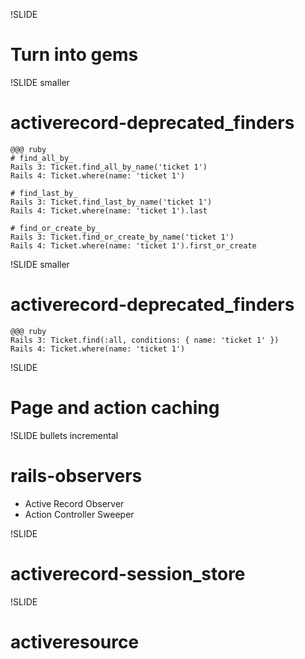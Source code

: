 !SLIDE
# Turn into gems #

!SLIDE smaller
# activerecord-deprecated_finders
    @@@ ruby
    # find_all_by_
    Rails 3: Ticket.find_all_by_name('ticket 1')
    Rails 4: Ticket.where(name: 'ticket 1')

    # find_last_by_
    Rails 3: Ticket.find_last_by_name('ticket 1')
    Rails 4: Ticket.where(name: 'ticket 1').last

    # find_or_create_by_
    Rails 3: Ticket.find_or_create_by_name('ticket 1')
    Rails 4: Ticket.where(name: 'ticket 1').first_or_create

!SLIDE smaller
# activerecord-deprecated_finders
    @@@ ruby
    Rails 3: Ticket.find(:all, conditions: { name: 'ticket 1' })
    Rails 4: Ticket.where(name: 'ticket 1')

!SLIDE
# Page and action caching

!SLIDE bullets incremental
# rails-observers

* Active Record Observer
* Action Controller Sweeper

!SLIDE
# activerecord-session_store

!SLIDE
# activeresource
